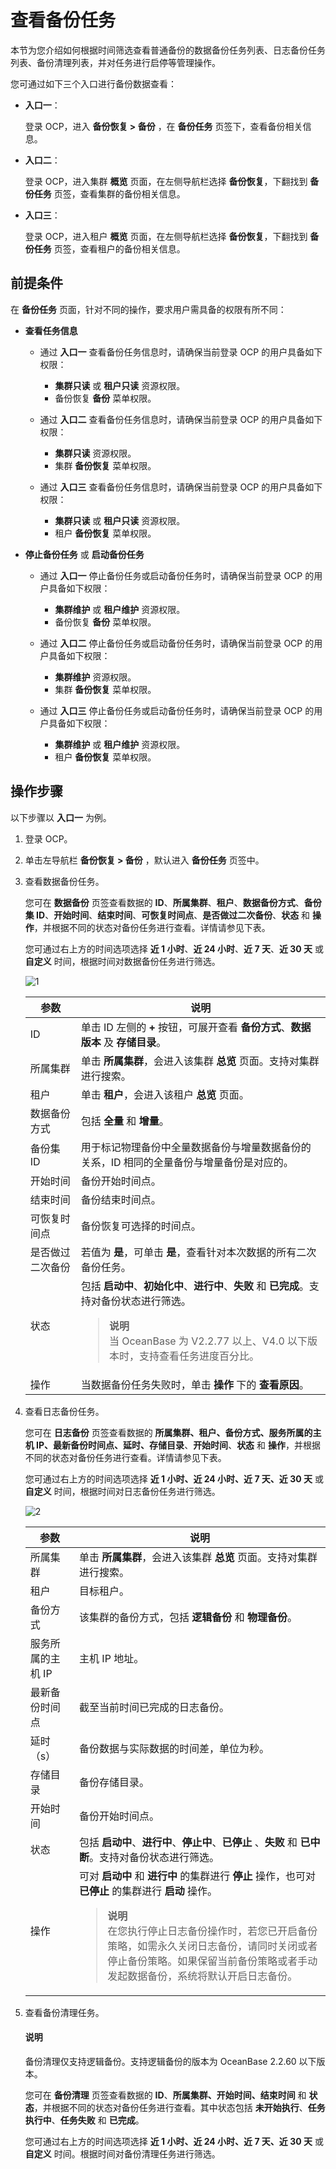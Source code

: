 # 查看备份任务

本节为您介绍如何根据时间筛选查看普通备份的数据备份任务列表、日志备份任务列表、备份清理列表，并对任务进行启停等管理操作。

您可通过如下三个入口进行备份数据查看：

* **入口一**：

    登录 OCP，进入 **备份恢复 > 备份** ，在 **备份任务** 页签下，查看备份相关信息。

* **入口二**：

    登录 OCP，进入集群 **概览** 页面，在左侧导航栏选择 **备份恢复**，下翻找到 **备份任务** 页签，查看集群的备份相关信息。

* **入口三**：

    登录 OCP，进入租户 **概览** 页面，在左侧导航栏选择 **备份恢复**，下翻找到 **备份任务** 页签，查看租户的备份相关信息。

## 前提条件

在 **备份任务** 页面，针对不同的操作，要求用户需具备的权限有所不同：

* **查看任务信息**

  * 通过 **入口一** 查看备份任务信息时，请确保当前登录 OCP 的用户具备如下权限：

    * **集群只读** 或 **租户只读** 资源权限。
    * 备份恢复 **备份** 菜单权限。

  * 通过 **入口二** 查看备份任务信息时，请确保当前登录 OCP 的用户具备如下权限：

    * **集群只读** 资源权限。
    * 集群 **备份恢复** 菜单权限。

  * 通过 **入口三** 查看备份任务信息时，请确保当前登录 OCP 的用户具备如下权限：

    * **集群只读** 或 **租户只读** 资源权限。
    * 租户 **备份恢复** 菜单权限。

* **停止备份任务** 或 **启动备份任务**

  * 通过 **入口一** 停止备份任务或启动备份任务时，请确保当前登录 OCP 的用户具备如下权限：

    * **集群维护** 或 **租户维护** 资源权限。
    * 备份恢复 **备份** 菜单权限。

  * 通过 **入口二** 停止备份任务或启动备份任务时，请确保当前登录 OCP 的用户具备如下权限：

    * **集群维护** 资源权限。
    * 集群 **备份恢复** 菜单权限。

  * 通过 **入口三** 停止备份任务或启动备份任务时，请确保当前登录 OCP 的用户具备如下权限：

    * **集群维护** 或 **租户维护** 资源权限。
    * 租户 **备份恢复** 菜单权限。

## 操作步骤

以下步骤以 **入口一** 为例。

1. 登录 OCP。

2. 单击左导航栏 **备份恢复 > 备份** ，默认进入 **备份任务** 页签中。

3. 查看数据备份任务。

    您可在 **数据备份** 页签查看数据的 **ID**、**所属集群**、**租户**、**数据备份方式**、**备份集 ID**、**开始时间**、**结束时间**、**可恢复时间点**、**是否做过二次备份**、**状态** 和 **操作**，并根据不同的状态对备份任务进行查看。详情请参见下表。

    您可通过右上方的时间选项选择 **近 1 小时**、**近 24 小时**、**近 7 天**、**近 30 天** 或 **自定义** 时间，根据时间对数据备份任务进行筛选。

    ![1](https://obbusiness-private.oss-cn-shanghai.aliyuncs.com/doc/img/ocp/422/backup/%E6%95%B0%E6%8D%AE%E5%A4%87%E4%BB%BD-1.png)

    | **参数** | **说明** |
    | --- | --- |
    | ID | 单击 ID 左侧的 **+** 按钮，可展开查看 **备份方式**、**数据版本** 及 **存储目录**。 |
    | 所属集群 | 单击 **所属集群**，会进入该集群 **总览** 页面。支持对集群进行搜索。 |
    | 租户 | 单击 **租户**，会进入该租户 **总览** 页面。 |
    | 数据备份方式 | 包括 **全量** 和 **增量**。 |
    | 备份集 ID | 用于标记物理备份中全量数据备份与增量数据备份的关系，ID 相同的全量备份与增量备份是对应的。 |
    | 开始时间 | 备份开始时间点。 |
    | 结束时间 | 备份结束时间点。 |
    | 可恢复时间点 | 备份恢复可选择的时间点。 |
    | 是否做过二次备份 | 若值为 **是**，可单击 **是**，查看针对本次数据的所有二次备份任务。 |
    | 状态 | 包括 **启动中**、**初始化中**、**进行中**、**失败** 和 **已完成**。支持对备份状态进行筛选。<blockquote>**说明**</br>当 OceanBase 为 V2.2.77 以上、V4.0 以下版本时，支持查看任务进度百分比。</blockquote> |
    | 操作 | 当数据备份任务失败时，单击 **操作** 下的 **查看原因**。 |

4. 查看日志备份任务。

    您可在 **日志备份** 页签查看数据的 **所属集群、租户、备份方式、服务所属的主机 IP、最新备份时间点、延时、存储目录**、**开始时间**、**状态** 和 **操作**，并根据不同的状态对备份任务进行查看。详情请参见下表。

    您可通过右上方的时间选项选择 **近 1 小时、近 24 小时、近 7 天、近 30 天** 或 **自定义** 时间，根据时间对日志备份任务进行筛选。

    ![2](https://obbusiness-private.oss-cn-shanghai.aliyuncs.com/doc/img/ocp/421/%E6%97%A5%E5%BF%97%E5%A4%87%E4%BB%BD.png)

    | **参数** | **说明** |
    | --- | --- |
    | 所属集群 | 单击 **所属集群**，会进入该集群 **总览** 页面。支持对集群进行搜索。 |
    | 租户 | 目标租户。 |
    | 备份方式 | 该集群的备份方式，包括 **逻辑备份** 和 **物理备份**。 |
    | 服务所属的主机 IP | 主机 IP 地址。  |
    | 最新备份时间点 | 截至当前时间已完成的日志备份。 |
    | 延时（s） | 备份数据与实际数据的时间差，单位为秒。 |
    | 存储目录 | 备份存储目录。 |
    | 开始时间 | 备份开始时间点。 |
    | 状态 | 包括 **启动中**、**进行中**、**停止中**、**已停止** 、**失败** 和 **已中断**。支持对备份状态进行筛选。 |
    | 操作 | 可对 **启动中** 和 **进行中** 的集群进行 **停止** 操作，也可对 **已停止** 的集群进行 **启动** 操作。<blockquote>**说明**</br>在您执行停止日志备份操作时，若您已开启备份策略，如需永久关闭日志备份，请同时关闭或者停止备份策略。如果保留当前备份策略或者手动发起数据备份，系统将默认开启日志备份。</blockquote> |

5. 查看备份清理任务。

   <main id="notice" type='explain'>
     <h4>说明</h4>
     <p>备份清理仅支持逻辑备份。支持逻辑备份的版本为 OceanBase 2.2.60 以下版本。</p>
   </main>

    您可在 **备份清理** 页签查看数据的     **ID**、**所属集群、开始时间、结束时间** 和 **状态**，并根据不同的状态对备份任务进行查看。其中状态包括 **未开始执行**、**任务执行中**、**任务失败** 和 **已完成**。

    您可通过右上方的时间选项选择 **近 1 小时、近 24 小时、近 7 天、近 30 天** 或 **自定义** 时间。根据时间对备份清理任务进行筛选。
